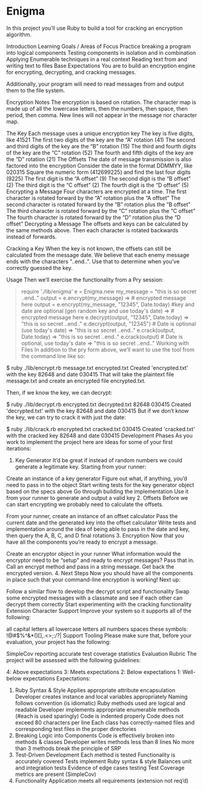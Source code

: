 # Enigma
In this project you’ll use Ruby to build a tool for cracking an encryption algorithm.

Introduction
Learning Goals / Areas of Focus
Practice breaking a program into logical components
Testing components in isolation and in combination
Applying Enumerable techniques in a real context
Reading text from and writing text to files
Base Expectations
You are to build an encryption engine for encrypting, decrypting, and cracking messages.

Additionally, your program will need to read messages from and output them to the file system.

Encryption Notes
The encryption is based on rotation. The character map is made up of all the lowercase letters, then the numbers, then space, then period, then comma. New lines will not appear in the message nor character map.

The Key
Each message uses a unique encryption key
The key is five digits, like 41521
The first two digits of the key are the “A” rotation (41)
The second and third digits of the key are the “B” rotation (15)
The third and fourth digits of the key are the “C” rotation (52)
The fourth and fifth digits of the key are the “D” rotation (21)
The Offsets
The date of message transmission is also factored into the encryption
Consider the date in the format DDMMYY, like 020315
Square the numeric form (412699225) and find the last four digits (9225)
The first digit is the “A offset” (9)
The second digit is the “B offset” (2)
The third digit is the “C offset” (2)
The fourth digit is the “D offset” (5)
Encrypting a Message
Four characters are encrypted at a time.
The first character is rotated forward by the “A” rotation plus the “A offset”
The second character is rotated forward by the “B” rotation plus the “B offset”
The third character is rotated forward by the “C” rotation plus the “C offset”
The fourth character is rotated forward by the “D” rotation plus the “D offset”
Decrypting a Message
The offsets and keys can be calculated by the same methods above. Then each character is rotated backwards instead of forwards.

Cracking a Key
When the key is not known, the offsets can still be calculated from the message date. We believe that each enemy message ends with the characters "..end..". Use that to determine when you’ve correctly guessed the key.

Usage
Then we’ll exercise the functionality from a Pry session:

> require './lib/enigma'
> e = Enigma.new
> my_message = "this is so secret ..end.."
> output = e.encrypt(my_message)
=> # encrypted message here
> output = e.encrypt(my_message, "12345", Date.today) #key and date are optional (gen random key and use today's date)
=> # encrypted message here
> e.decrypt(output, "12345", Date.today)
=> "this is so secret ..end.."
> e.decrypt(output, "12345") # Date is optional (use today's date)
=> "this is so secret ..end.."
> e.crack(output, Date.today)
=> "this is so secret ..end.."
> e.crack(output) # Date is optional, use today's date
=> "this is so secret ..end.."
Working with Files
In addition to the pry form above, we’ll want to use the tool from the command line like so:

$ ruby ./lib/encrypt.rb message.txt encrypted.txt
Created 'encrypted.txt' with the key 82648 and date 030415
That will take the plaintext file message.txt and create an encrypted file encrypted.txt.

Then, if we know the key, we can decrypt:

$ ruby ./lib/decrypt.rb encrypted.txt decrypted.txt 82648 030415
Created 'decrypted.txt' with the key 82648 and date 030415
But if we don’t know the key, we can try to crack it with just the date:

$ ruby ./lib/crack.rb encrypted.txt cracked.txt 030415
Created 'cracked.txt' with the cracked key 82648 and date 030415
Development Phases
As you work to implement the project here are ideas for some of your first iterations:

1. Key Generator
It’d be great if instead of random numbers we could generate a legitimate key. Starting from your runner:

Create an instance of a key generator
Figure out what, if anything, you’d need to pass in to the object
Start writing tests for the key generator object based on the specs above
Go through building the implementation
Use it from your runner to generate and output a valid key
2. Offsets
Before we can start encrypting we probably need to calculate the offsets.

From your runner, create an instance of an offset calculator
Pass the current date and the generated key into the offset calculator
Write tests and implementation around the idea of being able to pass in the date and key, then query the A, B, C, and D final rotations
3. Encryption
Now that you have all the components you’re ready to encrypt a message.

Create an encryptor object in your runner
What information would the encryptor need to be “setup” and ready to encrypt messages? Pass that in.
Call an encrypt method and pass in a string message. Get back the encrypted version.
4. Next Steps
Now you should have all the components in place such that your command-line encryption is working! Next up:

Follow a similar flow to develop the decrypt script and functionality
Swap some encrypted messages with a classmate and see if each other can decrypt them correctly
Start experimenting with the cracking functionality
Extension
Character Support
Improve your system so it supports all of the following:

all capital letters
all lowercase letters
all numbers
spaces
these symbols: !@#$%^&*()[],.<>;:/?\|
Support Tooling
Please make sure that, before your evaluation, your project has the following:

SimpleCov reporting accurate test coverage statistics
Evaluation Rubric
The project will be assessed with the following guidelines:

4: Above expectations
3: Meets expectations
2: Below expectations
1: Well-below expectations
Expectations:

1. Ruby Syntax & Style
Applies appropriate attribute encapsulation
Developer creates instance and local variables appropriately
Naming follows convention (is idiomatic)
Ruby methods used are logical and readable
Developer implements appropriate enumerable methods (#each is used sparingly)
Code is indented properly
Code does not exceed 80 characters per line
Each class has correctly-named files and corresponding test files in the proper directories
2. Breaking Logic into Components
Code is effectively broken into methods & classes
Developer writes methods less than 8 lines
No more than 3 methods break the principle of SRP
3. Test-Driven Development
Each method is tested
Functionality is accurately covered
Tests implement Ruby syntax & style
Balances unit and integration tests
Evidence of edge cases testing
Test Coverage metrics are present (SimpleCov)
4. Functionality
Application meets all requirements (extension not req’d)

